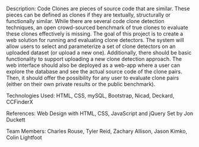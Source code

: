 Description:
Code Clones are pieces of source code that are similar. These pieces can be defined as clones if they are textually, structurally or functionally similar. While there are several code clone detection techniques, an open crowd-sourced benchmark of true clones to evaluate these clones effectively is missing. The goal of this project is to create a web solution for running and evaluating clone detectors. The system will allow users to select and parameterize a set of clone detectors on an uploaded dataset (or upload a new one). Additionally, there should be basic functionality to support uploading a new clone detection approach.  The web interface should also be deployed as a web-app where a user can explore the database and see the actual source code of the clone pairs. Then, it should offer the possibility for any user to evaluate clone pairs (either on their own private results or the public benchmark).

Technologies Used: HTML, CSS, mySQL, Bootstrap, Nicad, Deckard, CCFinderX

References:
Web Design with HTML, CSS, JavaScript and jQuery Set by Jon Duckett

Team Members:
Charles Rouse,
Tyler Reid,
Zachary Allison,
Jason Kimko,
Colin Lightfoot